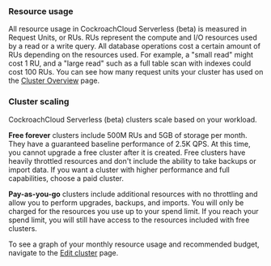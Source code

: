 ### Resource usage

All resource usage in CockroachCloud Serverless (beta) is measured in Request Units, or RUs. RUs represent the compute and I/O resources used by a read or a write query. All database operations cost a certain amount of RUs depending on the resources used. For example, a "small read" might cost 1 RU, and a "large read" such as a full table scan with indexes could cost 100 RUs. You can see how many request units your cluster has used on the [Cluster Overview](#view-cluster-overview) page.

### Cluster scaling

CockroachCloud Serverless (beta) clusters scale based on your workload.

**Free forever** clusters include 500M RUs and 5GB of storage per month. They have a guaranteed baseline performance of 2.5K QPS. At this time, you cannot upgrade a free cluster after it is created. Free clusters have heavily throttled resources and don't include the ability to take backups or import data. If you want a cluster with higher performance and full capabilities, choose a paid cluster.

**Pay-as-you-go** clusters include additional resources with no throttling and allow you to perform upgrades, backups, and imports. You will only be charged for the resources you use up to your spend limit. If you reach your spend limit, you will still have access to the resources included with free clusters.

To see a graph of your monthly resource usage and recommended budget, navigate to the [Edit cluster](#edit-your-spend-limit) page.